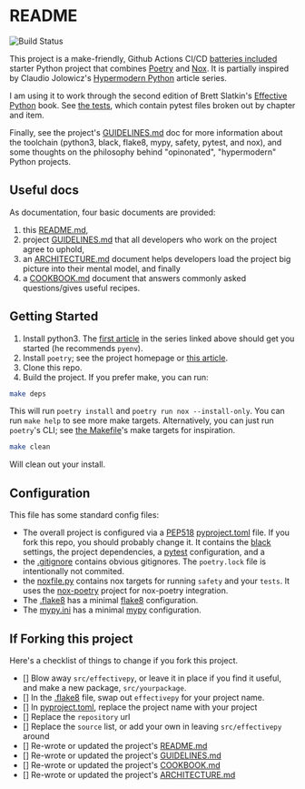 # README

![Build Status](https://github.com/lhayhurst/effectivepy/actions/workflows/python-app.yml/badge.svg)

This project is a make-friendly, Github Actions CI/CD [batteries included](.github/workflows/python-app.yml) starter Python project that combines [Poetry](https://python-poetry.org/docs/) and [Nox](https://nox.thea.codes/en/stable/). It is partially inspired by Claudio Jolowicz's [Hypermodern Python](https://cjolowicz.github.io/posts/hypermodern-python-01-setup/) article series. 

I am using it to work through the second edition of Brett Slatkin's [Effective Python](https://effectivepython.com/) book.  See [the tests](tests), which contain pytest files broken out by chapter and item. 

Finally, see the project's [GUIDELINES.md](GUIDELINES.md) doc for more information about the toolchain (python3, black, flake8, mypy, safety, pytest, and nox), and some thoughts on the philosophy behind "opinonated", "hypermodern" Python projects.

## Useful docs

As documentation, four basic documents are provided: 
1. this [README.md](README.md), 
2. project [GUIDELINES.md](GUIDELINES.md) that all developers who work on the project agree to uphold, 
3. an [ARCHITECTURE.md](ARCHITECTURE.md) document helps developers load the project big picture into their mental model, and finally 
4. a [COOKBOOK.md](COOKBOOK.md) document that answers commonly asked questions/gives useful recipes. 

## Getting Started

1. Install python3. The [first article]((https://cjolowicz.github.io/posts/hypermodern-python-01-setup/)) in the series linked above should get you started (he recommends `pyenv`).
2. Install `poetry`; see the project homepage or [this article](https://cjolowicz.github.io/posts/hypermodern-python-01-setup/).
3. Clone this repo. 
4. Build the project. If you prefer make, you can run:

```bash
make deps
```

This will run `poetry install` and `poetry run nox --install-only`. You can run `make help` to see more make targets. Alternatively, you can just run `poetry`'s CLI; see [the Makefile](Makefile)'s make targets for inspiration. 

```bash
make clean
```

Will clean out your install. 

## Configuration

This file has some standard config files:

* The overall project is configured via a [PEP518](https://www.python.org/dev/peps/pep-0518/) [pyproject.toml](pyproject.toml) file. If you fork this repo, you should probably change it. It contains the [black](https://pypi.org/project/black/) settings, the project dependencies, a [pytest](https://docs.pytest.org/en/stable/index.html) configuration, and a 
* the [.gitignore](.gitignore) contains obvious gitignores. The `poetry.lock` file is intentionally not commited.
* the [noxfile.py](noxfile.py) contains nox targets for running `safety` and your `tests`. It uses the [nox-poetry](https://pypi.org/project/nox-poetry/) project for nox-poetry integration.
* The [.flake8](.flake8) has a minimal [flake8](https://flake8.pycqa.org/en/latest/) configuration.
* The [mypy.ini](mypy.ini) has a minimal [mypy](http://mypy-lang.org/) configuration.

## If Forking this project
Here's a checklist of things to change if you fork this project.

- [] Blow away `src/effectivepy`, or leave it in place if you find it useful, and make a new package, `src/yourpackage`.
- [] In the [.flake8](.flake8) file, swap out `effectivepy` for your project name.
- [] In [pyproject.toml](pyproject.toml), replace the project name with your project
- [] Replace the `repository` url
- [] Replace the `source` list, or add your own in leaving `src/effectivepy` around
- [] Re-wrote or updated the project's [README.md](README.md)
- [] Re-wrote or updated the project's [GUIDELINES.md](GUIDELINES.md)
- [] Re-wrote or updated the project's [COOKBOOK.md](COOKBOOK.md)
- [] Re-wrote or updated the project's [ARCHITECTURE.md](ARCHITECTURE.md)

